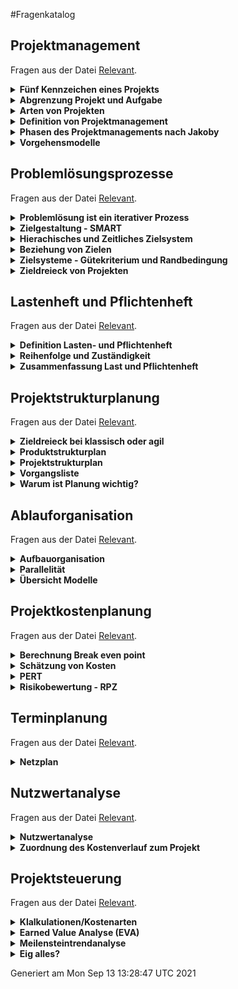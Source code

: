 #Fragenkatalog
## Projektmanagement
Fragen aus der Datei [Relevant](./Fragenkatalog/01%20Projektmanagement/Relevant.md).
<details><summary><b>Fünf Kennzeichen eines Projekts</b></summary>
<table><tr><td>

- Es gibt immer ein klares Ziel.
- Die Erreichung des Ziels ist mit Schwierigkeiten verbunden (Schwierigkeit = Problem)
- An der Erreichung des Zieles sind viele Personen beteiligt.
- Die Ressourcen (z.B. Personal, finanzielle Mittel) sind begrenzt.
- Es gibt einen Anfangs- und Endtermin.

VL1F21

</td></tr></table>
</details>
<details><summary><b>Abgrenzung Projekt und Aufgabe</b></summary>
<table><tr><td>

Definition von Jakoby für eine Aufgabe:

*Ein System durch geeignete Handlungen aus einem Anfangs- in einen Zielzustand zu bringen, ist eine Aufgabe.*

> Routinierte Zustandsänderung (Schwierigkeits-/Problemcharakter fehlt) = Aufgabe

... für ein Projekt
> siehe oben

VL1F20

</td></tr></table>
</details>
<details><summary><b>Arten von Projekten</b></summary>
<table><tr><td>

**Differenzierung nach Entscheidungsträger**
- interes Projekt
- externes Projekt

**Differenzierung nach Projektart**
- Organisationsprojekte
- Investitionsprojekte
- Forschungs- und Entwicklungsprojekte

**Differenzierung nach Risiko und Aufgabenstellung**
- Routineprojekte
- Innovationsprojekte
- komplexes Standardprojrekt
- Potenzialprojekt

![](./Fragenkatalog/01%20Projektmanagement/VL1-19.PNG)

VL1F18f.

</td></tr></table>
</details>
<details><summary><b>Definition von Projektmanagement</b></summary>
<table><tr><td>

.. ist Geschäftsführung auf Zeit.

- Das Projektmanagement / der Projektmanager übernehmen im Projekt temporär die gleiche Verantwortung, die einem Geschäftsführer bei der Führung des Unternehmens zukommt.
- Projektmanagement / Projektmanager haben also das Projekt „als Ganzes“ im Fokus und leisten auf diese Weise einen Beitrag zur Sicherung des Unternehmenserfolges.

VL1F23,24

</td></tr></table>
</details>
<details><summary><b>Phasen des Projektmanagements nach Jakoby</b></summary>
<table><tr><td>

![](./Fragenkatalog/01%20Projektmanagement/Phasen.PNG)

VL1F28

</td></tr></table>
</details>
<details><summary><b>Vorgehensmodelle </b></summary>
<table><tr><td>

- Klassisch (Wasserfall)
- Agil (SCRUM, KANBAN)
- Hybrid

VL1F30-35
VL1F38
</td></tr></table>
</details>

## Problemlösungsprozesse
Fragen aus der Datei [Relevant](./Fragenkatalog/02%20Problemlösungsprozesse/Relevant.md).
<details><summary><b>Problemlösung ist ein iterativer Prozess</b></summary>
<table><tr><td>

![](./Fragenkatalog/02%20Problemlösungsprozesse/Iterativ.PNG)

VL2F8

</td></tr></table>
</details>
<details><summary><b>Zielgestaltung - SMART </b></summary>
<table><tr><td>

![](./Fragenkatalog/02%20Problemlösungsprozesse/SMART.PNG)

- Spezifisch
- Messbar
- Attraktiv
- Realistisch
- Terminiert

VL2F14

</td></tr></table>
</details>
<details><summary><b>Hierachisches und Zeitliches Zielsystem</b></summary>
<table><tr><td>

![](./Fragenkatalog/02%20Problemlösungsprozesse/Zielsystem.PNG)

VL2F17

</td></tr></table>
</details>
<details><summary><b>Beziehung von Zielen</b></summary>
<table><tr><td>

![](./Fragenkatalog/02%20Problemlösungsprozesse/Korrelation.PNG)

VL2F18

</td></tr></table>
</details>
<details><summary><b>Zielsysteme - Gütekriterium und Randbedingung</b></summary>
<table><tr><td>

Berechnung relevant

VL2F19-21

</td></tr></table>
</details>
<details><summary><b>Zieldreieck von Projekten</b></summary>
<table><tr><td>


VL2F38-44
VL2F41
</td></tr></table>
</details>

## Lastenheft und Pflichtenheft
Fragen aus der Datei [Relevant](./Fragenkatalog/03%20Lastenheft%20und%20Pflichtenheft/Relevant.md).
<details><summary><b>Definition Lasten- und Pflichtenheft</b></summary>
<table><tr><td>

![](./Fragenkatalog/03%20Lastenheft%20und%20Pflichtenheft/LastPflicht.PNG)

VL3F22

</td></tr></table>
</details>
<details><summary><b>Reihenfolge und Zuständigkeit</b></summary>
<table><tr><td>

| Plan | Zuständigkeit |
|:------:|:-----------:|
| Lastenheft | Auftraggeber |
| Pflichtenheft | Auftragnehmer |
| Produktstrukturplan | Auftragnehmer |
| Projektstrukturplan | Auftragnehmer |
| Vorgangsliste | Auftragnehmer |
| Ressourcenplanung | Auftragnehmer |
| Zeitplanung & Kostenplanung | Auftragnehmer |

VL3F31

</td></tr></table>
</details>
<details><summary><b>Zusammenfassung Last und Pflichtenheft</b></summary>
<table><tr><td>

![](./Fragenkatalog/03%20Lastenheft%20und%20Pflichtenheft/IMG_20210913_144659.jpg)

VL3F33
</td></tr></table>
</details>

## Projektstrukturplanung
Fragen aus der Datei [Relevant](./Fragenkatalog/04%20Projektstrukturplanung/Relevant.md).
<details><summary><b>Zieldreieck bei klassisch oder agil</b></summary>
<table><tr><td>

Kosten, Qualität und Termine bilden ein Dreieck. Ändert sich eine Größe, so verschiebt sich mindestens eine Andere.

**Klassisches Projektmanagement**
- Fixe Qualität
- Geplante Kosten und Termine

*"Die Eigenschaften des Projektgegenstands sind per Lastenheft festgelegt. Daraufhin werden Kosten und Termine geplant und später gesteuert."*

**Agiles Projekt**
- Fixes Budget
- Fixe Termine (Sprintziele)
- Geplante Qualität

*"Das für einen bestimmten Zeitraum („Sprint“) zur Verfügung stehende Budget steht fest. Daraufhin wird geplant, wie der Wert des Projektgegenstands gesteigert werden kann („Mehrwert“)."*

VL4F5-8

</td></tr></table>
</details>
<details><summary><b>Produktstrukturplan</b></summary>
<table><tr><td>

- Zerlegung des Produkts in Teile
- Gemeint sind alle Teile, die am Ende des Projekts an den Auftraggeber geliefert werden sollen.

VL4F10ff.

</td></tr></table>
</details>
<details><summary><b>Projektstrukturplan</b></summary>
<table><tr><td>

- Zerlegung der Arbeiten
- Der Projektstrukturplan ist die Verbindung zwischen dem Produktstrukturplan und der im Unternehmen etablierten Ablauforganisation

VL4F19ff.

</td></tr></table>
</details>
<details><summary><b>Vorgangsliste</b></summary>
<table><tr><td>

- Elemente werden in Liste zusammengeführt.
- Die kleinste Einheit ist ein Arbeitspaket.
- Vorgangsliste zeigt Beziehungen auf.

VL4F23

</td></tr></table>
</details>
<details><summary><b>Warum ist Planung wichtig?</b></summary>
<table><tr><td>

- Planung erhöht die Sicherheit, dass der Termin realistisch ist.
- Planung erhöht die Sicherheit, dass das Budget realistisch ist.
- Planung vermeidet Kosten der Fehlerbeseitigung.
- *Kein Plan überlebt die erste Feindberührung.*
- Fehlerbeseitigungskosten steigen sehr stark an, wenn dieser verschleppt wird.

VL4F27-28
</td></tr></table>
</details>

## Ablauforganisation
Fragen aus der Datei [Relevant](./Fragenkatalog/05%20Ablauforganisation/Relevant.md).
<details><summary><b>Aufbauorganisation </b></summary>
<table><tr><td>

- **Reine Projektorganisation**
  - Projektmitarbeiter werden aus verschiedenen Bereichen (Vertieb, Entwicklung, Fertigung, ...) für das eine Projekt zusammengezogen.
  - Sind fachlich und disziplinarisch dem Projektleiter unterstellt. (Nur ein Vorgesetzter)
  - Die reine Projektorganisation ist eher bei Großprojekten mit langer Laufzeit geeignet
- **Matrixorganisation**
  - Projektmitarbeiter gibt fachlich vor, was getan werden muss.
  - Die Umsetzung erfolgt innerhalb der Bereiche/Linien.
  - Die Matrixorganisation eignet sich grundsätzlich für jede Projektform, sofern die sozio-kulturellen Voraussetzungen für funktionierende Zusammenarbeit von „Linie“ und „Projekt“ gegeben sind.
- **Auftrags-Projektorganisation**
  - Mischform der reinen Projektorganisation und der Matrix-Organisation – es gibt sowohl disziplinarisch als auch lediglich fachlich zugeordnete Mitarbeiter.
  - Eignet sich vor allem dann, wenn viele Projekte mittlerer Größe bearbeitet werden.
- **Einfluss-Projektorganisation**
  - Das Projektmanagement wird von einer Stabsstelle, welche z.B. an die Unternehmensleitung angebunden wird, durchgeführt.
  - Eignet sich nur bei internen Projekten. Für externe Projekte nicht zu empfehlen.
- **Projektleitung in der Linie**
  - Das Projektmanagement wird von einem Linienvorgesetzten durchgeführt.
  - Eignet sich vor allem für kleine Projekte. 

![](./Fragenkatalog/05%20Ablauforganisation/Projekt.PNG)

VL5F8-17
VL5F20

</td></tr></table>
</details>
<details><summary><b>Parallelität</b></summary>
<table><tr><td>

Iteration `Ablauf Aufgaben in Teilprojekt` `Ablauf Teilprojekte`

![](./Fragenkatalog/05%20Ablauforganisation/Parallel.PNG)

VL5F25?-27
VL5F30

</td></tr></table>
</details>
<details><summary><b>Übersicht Modelle</b></summary>
<table><tr><td>


![](./Fragenkatalog/05%20Ablauforganisation/Kriterien.jpg)

VL5F31
VL5F32? (ggf. Video)
</td></tr></table>
</details>

## Projektkostenplanung
Fragen aus der Datei [Relevant](./Fragenkatalog/07%20Projektkostenplanung/Relevant.md).
<details><summary><b>Berechnung Break even point</b></summary>
<table><tr><td>

- Der Punkt ab dem man Gewinn machen würde.
- Kosten = Erlös
- `Menge = Fixkosten / (Preis - Variable Kosten)`

VL7F8-10

</td></tr></table>
</details>
<details><summary><b>Schätzung von Kosten</b></summary>
<table><tr><td>

<img src="./Kosten.PNG" />

VL7F13

</td></tr></table>
</details>
<details><summary><b>PERT</b></summary>
<table><tr><td>

- Dient der Schätzung der Dauer von Arbeitspaketen/Zeitaufwands. (Schätzen ist nicht Wissen, aber besser als Raten.)
- Dreipunktschätzung:
  - Pessimistische Schätzung
  - Optimistische Schätzung
  - Realistische Schätzung
- Erwarteter Zeitaufwand: `VL7F24`


- Formel vorgegeben.

VL7F15-27
VL7F18

</td></tr></table>
</details>
<details><summary><b>Risikobewertung - RPZ</b></summary>
<table><tr><td>

> RPZ = A * E * B

- **A**uftrittswahrscheinlichkeit
- **E**ntdeckungswahrscheinlichkeit
- **B**edeutung

![](./Fragenkatalog/07%20Projektkostenplanung/RPZ.PNG)

> RPZ kleiner als 40 => Unkritisch, keine Maßnahmen erforderlich

> RPZ größer als 100 => Vorbeugende Maßnahmen erforderlich

VL7F30-34
VL7F33
</td></tr></table>
</details>

## Terminplanung
Fragen aus der Datei [Relevant](./Fragenkatalog/08%20Terminplanung/Relevant.md).
<details><summary><b>Netzplan</b></summary>
<table><tr><td>

**Gesamtpuffer**
Dauer, um die der Anfangszeitpunkt (Vorwärtsplanung) oder der Endzeitpunkt (Rückwärtsplanung) eines Vorgangs verschoben werden kann, ohne dass die Projektdauer beeinflusst wird.

**Freier Puffer**
Dauer, um die der frühestmögliche Anfangszeitpunkt eines Vorgangs verschoben werden kann, ohne dass sich der frühestmögliche Anfangszeitpunkt seines Nachfolgers ändert.

**Kritischer Pfad**
Diese Vorgänge dürfen nicht verschoben werden, sonst wird der Endtermin nicht gehalten. Die Puffer (GP & FP) sind auf diesem Pfad 0.


<img src="./Netzplan.PNG" />

- Vorgänge (Nummer, Bezeichnung, Dauer) in Kästen übertragen
- "Vorwärts durchrechnen"
  - `FAZ (frühste Anfangszeitpunkt) = max(vorherigen Vorgänge FEZ, 0)`
  - `FEZ (frühster Endzeitpunkt) = FAZ + D`
- "Rückwärts durchrechnen" 
  - `SEZ (spätester Endzeitpunkt) = min(nachfolgende Vorgänge SAZ)`, bei letztem Vorgang FEZ 
  - `SAZ (spätester Anfangszeitpunkt) = SEZ - D`
- Puffer bestimmen
  - `GP (Gesamtpuffer) = SAZ - FAZ`
  - `FP (freier Puffer) = min(FAZ nachfolgende Vorgänge) - FEZ`




VL8F19
Eig komplette Vorlesung
</td></tr></table>
</details>

## Nutzwertanalyse
Fragen aus der Datei [Relevant](./Fragenkatalog/09%20Nutzwertanalyse/Relevant.md).
<details><summary><b>Nutzwertanalyse</b></summary>
<table><tr><td>

Unterstützt bei Entscheidung welches Angebot am Besten ist. Dazu wird für jedes Angebot unter Berücksichtigung der Gütekriterien eine Kennzahl errechnet. Bei der Untersuchung werden nur Angebote berücksichtigt, die die Mindestanforderung jedes Gütekriteriums erfüllen. (Wertebereich muss für jedes Kriterium definiert sein.)

Die Gütekriterien liegen in einer Präferenzmatrix vor.

**Gewichte bestimmen**
- Zählen wie oft Gütekriterium in Präferenzmatrix vorkommt
- Durch Prüfsumme teilen 

**Absoluten Nutzen**
- ![](./Fragenkatalog/09%20Nutzwertanalyse/Nutzwert1.PNG)

**Relativer Nutzen**
- Absoluten Nutzen * Gewichtung

</td></tr></table>
</details>
<details><summary><b>Zuordnung des Kostenverlauf zum Projekt</b></summary>
<table><tr><td>

sowas wie
VL9F17


</td></tr></table>
</details>

## Projektsteuerung
Fragen aus der Datei [Relevant](./Fragenkatalog/11%20Projektsteuerung/Relevant.md).
<details><summary><b>Klalkulationen/Kostenarten</b></summary>
<table><tr><td>


**Kostenprognose**
- Prognose setzt sich aus
  - **I**stkosten der **Vergangenheit** (bereits in Rechnung gestellt worden)
  - **B**estellkosten der **Gegenwart** (noch durch getätigte Bestellungen verbindlich entstehen werden)
  - **E**rwartete Kosten in **Zukunft** (noch erforderlich sein werden, um das Projekt abzuschließen)

VL11F8-15 ca.

</td></tr></table>
</details>
<details><summary><b>Earned Value Analyse (EVA)</b></summary>
<table><tr><td>


**Eingabeparameter** (VL11F30)
| Beschreibung | Bezeichnung | Woher? |
|--------------|-------------|--------|
| Die Gesamtkosten des Projekts (intern + extern) | BAC – Budget at Completion | Kostenplanung |
| Die Gesamtdauer des Projekts bis Abnahme | TAC – Time at Completion | Terminplanung |
| Den Fertigstellungsgrad am Stichtag der Analyse | SOC – Stage of Completion | noch offen <br> `SOC = Istkosten/erwartete Gesamtkosten` |
| Die Ist-Kosten am Stichtag der Analyse | AC – Actual Cost | Kosten- und Terminsteuerung <br> `AC = Istkosten (ext+int) + Bestellkosten (ext)` |
| Die Plankosten am Stichtag der Analyse | PV – Planned Value | noch offen <br> Aus Kostenplanung ablesen |


**Earned Value** 
- Das sind die aktuell "geernteten" Umsatzerlöse. (VL11F33)
- `EV = SOC * BAC`

**Termintreue (Schedule Variance und Schedule Performance Index)**
- `SV = EV - PV`
- Deutung
  - `< 0` das Projekt ist langsamer als geplant
  - `= 0` das Projekt ist im Zeitplan
  - `> 0` das Projekt ist schneller als geplant
- VL11F36,42

**Kostentreue (Cost Variance und Cost Performance Index)**
- `CV = EV - AZ`
- Deutung
  - `< 0` das Projekt ist teurer als geplant
  - `= 0` das Projekt ist im Plan
  - `> 0` das Projekt ist günstiger als geplant
- VL11F37,41


Weitere Hinweise:
- Sollte nach Möglichkeit getrennt nach interenen und externen Kosten durchgeführt werden.
- 

VL11F29ff.
VL11F41
VL1135-42?

</td></tr></table>
</details>
<details><summary><b>Meilensteintrendanalyse</b></summary>
<table><tr><td>

![](./Fragenkatalog/11%20Projektsteuerung/Meilenstein.PNG)

VL11F72
Übung

</td></tr></table>
</details>
<details><summary><b>Eig alles?</b></summary>
<table><tr><td>


VL11
</td></tr></table>
</details>



Generiert am Mon Sep 13 13:28:47 UTC 2021
